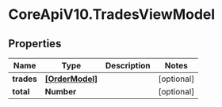 # CoreApiV10.TradesViewModel

## Properties
Name | Type | Description | Notes
------------ | ------------- | ------------- | -------------
**trades** | [**[OrderModel]**](OrderModel.md) |  | [optional] 
**total** | **Number** |  | [optional] 


